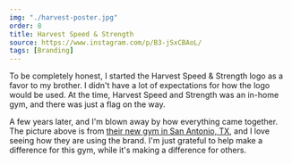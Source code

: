 ```yaml
---
img: "./harvest-poster.jpg"
order: 8
title: Harvest Speed & Strength
source: https://www.instagram.com/p/B3-jSxCBAoL/
tags: [Branding]
---
```


To be completely honest, I started the Harvest Speed & Strength logo as a favor to my brother. I didn't have a lot of expectations for how the logo would be used. At the time, Harvest Speed and Strength was an in-home gym, and there was just a flag on the way.

A few years later, and I'm blown away by how everything came together. The picture above is from [their new gym in San Antonio, TX](https://www.instagram.com/p/B3-jSxCBAoL/), and I love seeing how they are using the brand. I'm just grateful to help make a difference for this gym, while it's making a difference for others.
